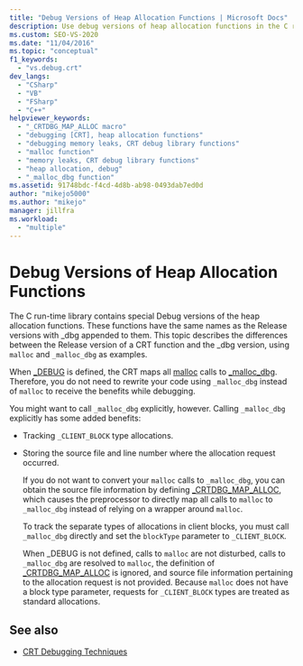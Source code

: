 ```yaml
---
title: "Debug Versions of Heap Allocation Functions | Microsoft Docs"
description: Use debug versions of heap allocation functions in the C run-time library. These functions have the same names as the release versions with _dbg appended.
ms.custom: SEO-VS-2020
ms.date: "11/04/2016"
ms.topic: "conceptual"
f1_keywords:
  - "vs.debug.crt"
dev_langs:
  - "CSharp"
  - "VB"
  - "FSharp"
  - "C++"
helpviewer_keywords:
  - "_CRTDBG_MAP_ALLOC macro"
  - "debugging [CRT], heap allocation functions"
  - "debugging memory leaks, CRT debug library functions"
  - "malloc function"
  - "memory leaks, CRT debug library functions"
  - "heap allocation, debug"
  - "_malloc_dbg function"
ms.assetid: 91748bdc-f4cd-4d8b-ab98-0493dab7ed0d
author: "mikejo5000"
ms.author: "mikejo"
manager: jillfra
ms.workload:
  - "multiple"
---
```

# Debug Versions of Heap Allocation Functions
The C run-time library contains special Debug versions of the heap allocation functions. These functions have the same names as the Release versions with _dbg appended to them. This topic describes the differences between the Release version of a CRT function and the _dbg version, using `malloc` and `_malloc_dbg` as examples.

 When [_DEBUG](/cpp/c-runtime-library/debug) is defined, the CRT maps all [malloc](/cpp/c-runtime-library/reference/malloc) calls to [_malloc_dbg](/cpp/c-runtime-library/reference/malloc-dbg). Therefore, you do not need to rewrite your code using `_malloc_dbg` instead of `malloc` to receive the benefits while debugging.

 You might want to call `_malloc_dbg` explicitly, however. Calling `_malloc_dbg` explicitly has some added benefits:

- Tracking `_CLIENT_BLOCK` type allocations.

- Storing the source file and line number where the allocation request occurred.

  If you do not want to convert your `malloc` calls to `_malloc_dbg`, you can obtain the source file information by defining [_CRTDBG_MAP_ALLOC](/cpp/c-runtime-library/crtdbg-map-alloc), which causes the preprocessor to directly map all calls to `malloc` to `_malloc_dbg` instead of relying on a wrapper around `malloc`.

  To track the separate types of allocations in client blocks, you must call `_malloc_dbg` directly and set the `blockType` parameter to `_CLIENT_BLOCK`.

  When _DEBUG is not defined, calls to `malloc` are not disturbed, calls to `_malloc_dbg` are resolved to `malloc`, the definition of [_CRTDBG_MAP_ALLOC](/cpp/c-runtime-library/crtdbg-map-alloc) is ignored, and source file information pertaining to the allocation request is not provided. Because `malloc` does not have a block type parameter, requests for `_CLIENT_BLOCK` types are treated as standard allocations.

## See also

- [CRT Debugging Techniques](../debugger/crt-debugging-techniques.md)